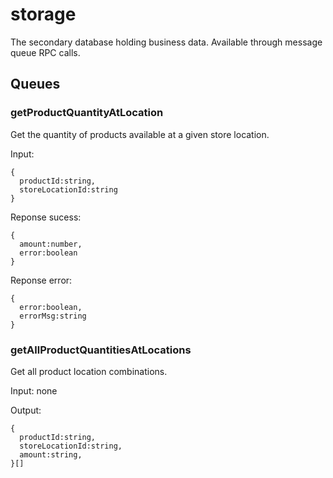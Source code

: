 # storage

The secondary database holding business data. Available through message queue RPC calls.

## Queues

### getProductQuantityAtLocation

Get the quantity of products available at a given store location.

Input:
```
{
  productId:string,
  storeLocationId:string
}
```

Reponse sucess:
```
{
  amount:number,
  error:boolean
}
```

Reponse error:
```
{
  error:boolean,
  errorMsg:string
}
```


### getAllProductQuantitiesAtLocations

Get all product location combinations.

Input: none

Output:
```
{
  productId:string,
  storeLocationId:string,
  amount:string,
}[]
```
